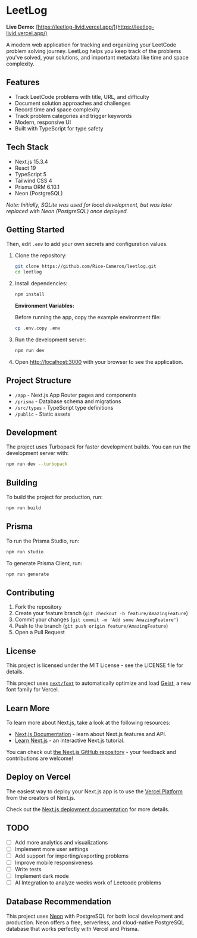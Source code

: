 # LeetLog

**Live Demo:** [https://leetlog-livid.vercel.app/](https://leetlog-livid.vercel.app/)

A modern web application for tracking and organizing your LeetCode problem solving journey. LeetLog helps you keep track of the problems you've solved, your solutions, and important metadata like time and space complexity.

## Features

- Track LeetCode problems with title, URL, and difficulty
- Document solution approaches and challenges
- Record time and space complexity
- Track problem categories and trigger keywords
- Modern, responsive UI
- Built with TypeScript for type safety

## Tech Stack

- Next.js 15.3.4
- React 19
- TypeScript 5
- Tailwind CSS 4
- Prisma ORM 6.10.1
- Neon (PostgreSQL)

_Note: Initially, SQLite was used for local development, but was later replaced with Neon (PostgreSQL) once deployed._

## Getting Started

Then, edit `.env` to add your own secrets and configuration values.

1. Clone the repository:

   ```bash
   git clone https://github.com/Rice-Cameron/leetlog.git
   cd leetlog
   ```

2. Install dependencies:

   ```bash
   npm install
   ```

   **Environment Variables:**

   Before running the app, copy the example environment file:

   ```bash
   cp .env.copy .env
   ```

3. Run the development server:

   ```bash
   npm run dev
   ```

4. Open [http://localhost:3000](http://localhost:3000) with your browser to see the application.

## Project Structure

- `/app` - Next.js App Router pages and components
- `/prisma` - Database schema and migrations
- `/src/types` - TypeScript type definitions
- `/public` - Static assets

## Development

The project uses Turbopack for faster development builds. You can run the development server with:

```bash
npm run dev --turbopack
```

## Building

To build the project for production, run:

```bash
npm run build
```

## Prisma

To run the Prisma Studio, run:

```bash
npm run studio
```

To generate Prisma Client, run:

```bash
npm run generate
```

## Contributing

1. Fork the repository
2. Create your feature branch (`git checkout -b feature/AmazingFeature`)
3. Commit your changes (`git commit -m 'Add some AmazingFeature'`)
4. Push to the branch (`git push origin feature/AmazingFeature`)
5. Open a Pull Request

## License

This project is licensed under the MIT License - see the LICENSE file for details.

This project uses [`next/font`](https://nextjs.org/docs/app/building-your-application/optimizing/fonts) to automatically optimize and load [Geist](https://vercel.com/font), a new font family for Vercel.

## Learn More

To learn more about Next.js, take a look at the following resources:

- [Next.js Documentation](https://nextjs.org/docs) - learn about Next.js features and API.
- [Learn Next.js](https://nextjs.org/learn) - an interactive Next.js tutorial.

You can check out [the Next.js GitHub repository](https://github.com/vercel/next.js) - your feedback and contributions are welcome!

## Deploy on Vercel

The easiest way to deploy your Next.js app is to use the [Vercel Platform](https://vercel.com/new?utm_medium=default-template&filter=next.js&utm_source=create-next-app&utm_campaign=create-next-app-readme) from the creators of Next.js.

Check out the [Next.js deployment documentation](https://nextjs.org/docs/app/building-your-application/deploying) for more details.

## TODO

- [ ] Add more analytics and visualizations
- [ ] Implement more user settings
- [ ] Add support for importing/exporting problems
- [ ] Improve mobile responsiveness
- [ ] Write tests
- [ ] Implement dark mode
- [ ] AI Integration to analyze weeks work of Leetcode problems

## Database Recommendation

This project uses [Neon](https://neon.tech/) with PostgreSQL for both local development and production. Neon offers a free, serverless, and cloud-native PostgreSQL database that works perfectly with Vercel and Prisma.
